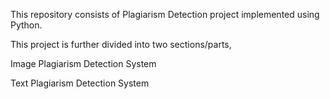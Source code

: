 This repository consists of Plagiarism Detection project implemented using Python.

This project is further divided into two sections/parts,

Image Plagiarism Detection System

Text Plagiarism Detection System


